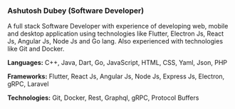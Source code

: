 ### Ashutosh Dubey (Software Developer)

A full stack Software Developer with experience of developing web, mobile and desktop application using technologies like Flutter, Electron Js, React Js, Angular Js, Node Js and Go lang. Also experienced with technologies like Git and Docker.

**Languages:** C++, Java, Dart, Go, JavaScript, HTML, CSS, Yaml, Json, PHP

**Frameworks:** Flutter, React Js, Angular Js, Node Js, Express Js, Electron, gRPC, Laravel

**Technologies:** Git, Docker, Rest, Graphql, gRPC, Protocol Buffers 
